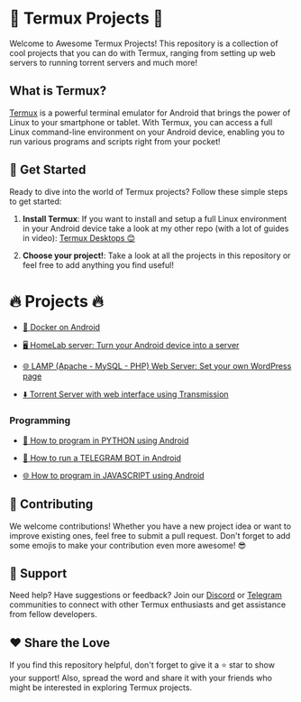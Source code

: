 # 📱 Termux Projects 🚀

Welcome to Awesome Termux Projects! This repository is a collection of cool projects that you can do with Termux, ranging from setting up web servers to running torrent servers and much more!

## What is Termux?

[Termux](https://termux.dev/en/) is a powerful terminal emulator for Android that brings the power of Linux to your smartphone or tablet. With Termux, you can access a full Linux command-line environment on your Android device, enabling you to run various programs and scripts right from your pocket!

## 🎉 Get Started 

Ready to dive into the world of Termux projects? Follow these simple steps to get started:

1. **Install Termux**: If you want to install and setup a full Linux environment in your Android device take a look at my other repo (with a lot of guides in video): [Termux Desktops 😊](https://github.com/LinuxDroidMaster/Termux-Desktops)

2. **Choose your project!**: Take a look at all the projects in this repository or feel free to add anything you find useful!

# 🔥 Projects 🔥

- [🐋 Docker on Android](./projects/docker_android.md)

- [🖥️ HomeLab server: Turn your Android device into a server](./projects/homelab_server.md)

- [🌐 LAMP (Apache - MySQL - PHP) Web Server: Set your own WordPress page](./projects/lamp_server_wordpress.md)

- [⬇️ Torrent Server with web interface using Transmission](./projects/torrent_server.md)

### Programming

- [🐍 How to program in PYTHON using Android](https://youtu.be/gD3ZS69z2os?si=dxGFOoHkvEG_a4jk)

- [🤖 How to run a TELEGRAM BOT in Android](/projects/telegram_bot.md)

- [🌐 How to program in JAVASCRIPT using Android](https://youtu.be/hpCsKbkm9QM?si=k_zpf_NdcXXTehY4)


## 🤝 Contributing 
We welcome contributions! Whether you have a new project idea or want to improve existing ones, feel free to submit a pull request. Don't forget to add some emojis to make your contribution even more awesome! 😎

## 💬 Support 
Need help? Have suggestions or feedback? Join our [Discord](discord.gg/ddvpK997Qu) or [Telegram](https://t.me/+yE-asc3LzXY0ZGY0) communities to connect with other Termux enthusiasts and get assistance from fellow developers.

## ❤️ Share the Love 
If you find this repository helpful, don't forget to give it a ⭐️ star to show your support! Also, spread the word and share it with your friends who might be interested in exploring Termux projects.